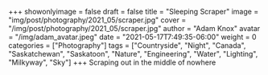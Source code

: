 +++
showonlyimage = false
draft = false
title = "Sleeping Scraper"
image = "img/post/photography/2021_05/scraper.jpg"
cover = "/img/post/photography/2021_05/scraper.jpg"
author = "Adam Knox"
avatar = "/img/adam_avatar.jpeg"
date = "2021-05-17T7:49:35-06:00"
weight = 0
categories = ["Photography"]
tags = ["Countryside", "Night", "Canada", "Saskatchewan", "Saskatoon", "Nature", "Engineering", "Water", "Lighting", "Milkyway", "Sky"]
+++
Scraping out in the middle of nowhere